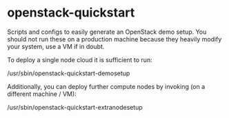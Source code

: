 openstack-quickstart
====================

Scripts and configs to easily generate an OpenStack demo setup. You should not run these
on a production machine because they heavily modify your system, use a VM if in doubt.

To deploy a single node cloud it is sufficient to run:

  /usr/sbin/openstack-quickstart-demosetup

Additionally, you can deploy further compute nodes by invoking (on a different machine / VM):

  /usr/sbin/openstack-quickstart-extranodesetup

